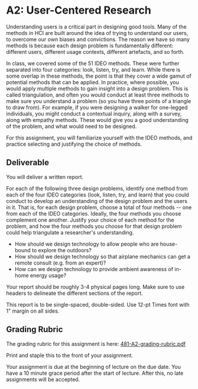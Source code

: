 # A2: User-Centered Research

Understanding users is a critical part in designing good tools. Many of the methods in HCI are built around the idea of trying to understand our users, to overcome our own biases and convictions. The reason we have so many methods is because each design problem is fundamentally different: different users, different usage contexts, different artefacts, and so forth.

In class, we covered some of the 51 IDEO methods. These were further separated into four categories: look, listen, try, and learn. While there is some overlap in these methods, the point is that they cover a wide gamut of potential methods that can be applied. In practice, where possible, you would apply multiple methods to gain insight into a design problem. This is called triangulation, and often you would conduct at least three methods to make sure you understand a problem (so you have three points of a triangle to draw from). For example, if you were designing a walker for one-legged individuals, you might conduct a contextual inquiry, along with a survey, along with empathy methods. These would give you a good understanding of the problem, and what would need to be designed.

For this assignment, you will familiarize yourself with the IDEO methods, and practice selecting and justifying the choice of methods.

## Deliverable

You will deliver a written report.

For each of the following three design problems, identify one method from each of the four IDEO categories (look, listen, try, and learn) that you could conduct to develop an understanding of the design problem and the users in it. That is, for each design problem, choose a total of four methods -- one from each of the IDEO categories. Ideally, the four methods you choose complement one another. Justify your choice of each method for the problem, and how the four methods you choose for that design problem could help triangulate a researcher's understanding.

* How should we design technology to allow people who are house-bound to explore the outdoors?
* How should we design technology so that airplane mechanics can get a remote consult (e.g. from an expert)?
* How can we design technology to provide ambient awareness of in-home energy usage?

Your report should be roughly 3-4 physical pages long. Make sure to use headers to delineate the different sections of the report.

This report is to be single-spaced, double-sided. Use 12-pt Times font with 1" margin on all sides.

## Grading Rubric
The grading rubric for this assignment is here: [481-A2-grading-rubric.pdf](http://www.hcitang.org/uploads/Teaching/481-A2-grading-rubric.pdf)

Print and staple this to the front of your assignment.

Your assignment is due at the beginning of lecture on the due date. You have a 10 minute grace period after the start of lecture. After this, no late assignments will be accepted.